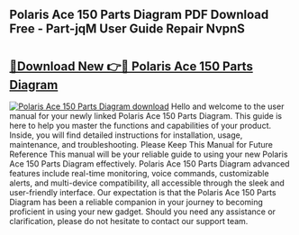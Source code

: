 ## Polaris Ace 150 Parts Diagram PDF Download Free - Part-jqM User Guide Repair NvpnS

# <h2><a href="http://dfktuu.blite.top/?on=Polaris+Ace+150+Parts+Diagram">🔗Download New 👉🔴 Polaris Ace 150 Parts Diagram</a></h2>

[![Polaris Ace 150 Parts Diagram download](https://i.imgur.com/lujVjoI.png)](http://dfktuu.blite.top/?on=Polaris+Ace+150+Parts+Diagram)
Hello and welcome to the user manual for your newly linked Polaris Ace 150 Parts Diagram. This guide is here to help you master the functions and capabilities of your product. Inside, you will find detailed instructions for installation, usage, maintenance, and troubleshooting. Please Keep This Manual for Future Reference This manual will be your reliable guide to using your new Polaris Ace 150 Parts Diagram effectively. Polaris Ace 150 Parts Diagram advanced features include real-time monitoring, voice commands, customizable alerts, and multi-device compatibility, all accessible through the sleek and user-friendly interface. Our expectation is that the Polaris Ace 150 Parts Diagram has been a reliable companion in your journey to becoming proficient in using your new gadget. Should you need any assistance or clarification, please do not hesitate to contact our support team.
